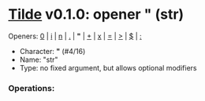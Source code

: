 
# [Tilde](./README.md) v0.1.0: opener " (str)

Openers: [0](./num.md) | [i](./inp.md) | [n](./seq.md) | [.](./more.md) | **"** | [+](./plus.md) | [x](./x.md) | [=](./eq.md) | [>](./gt.md) | [$](./var.md) | [:](./forall.md)

* Character: **"** (#4/16)
* Name: "str"
* Type: no fixed argument, but allows optional modifiers

### Operations:

